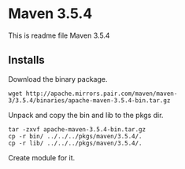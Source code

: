# Maven 3.5.4
This is readme file Maven 3.5.4


## Installs
Download the binary package.

```
wget http://apache.mirrors.pair.com/maven/maven-3/3.5.4/binaries/apache-maven-3.5.4-bin.tar.gz
```

Unpack and copy the bin and lib to the pkgs dir.

```
tar -zxvf apache-maven-3.5.4-bin.tar.gz
cp -r bin/ ../../../pkgs/maven/3.5.4/.
cp -r lib/ ../../../pkgs/maven/3.5.4/.
```

Create module for it.

